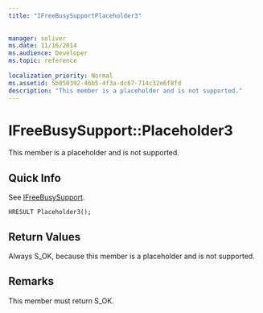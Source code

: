 ```yaml
---
title: "IFreeBusySupportPlaceholder3"
 
 
manager: soliver
ms.date: 11/16/2014
ms.audience: Developer
ms.topic: reference
 
localization_priority: Normal
ms.assetid: 5b050392-46b5-4f3a-dc67-714c32e6f8fd
description: "This member is a placeholder and is not supported."
---
```


# IFreeBusySupport::Placeholder3

This member is a placeholder and is not supported.
  
## Quick Info

See [IFreeBusySupport](ifreebusysupport.md).
  
```
HRESULT Placeholder3();
```

## Return Values

Always S_OK, because this member is a placeholder and is not supported.
  
## Remarks

This member must return S_OK.
  


